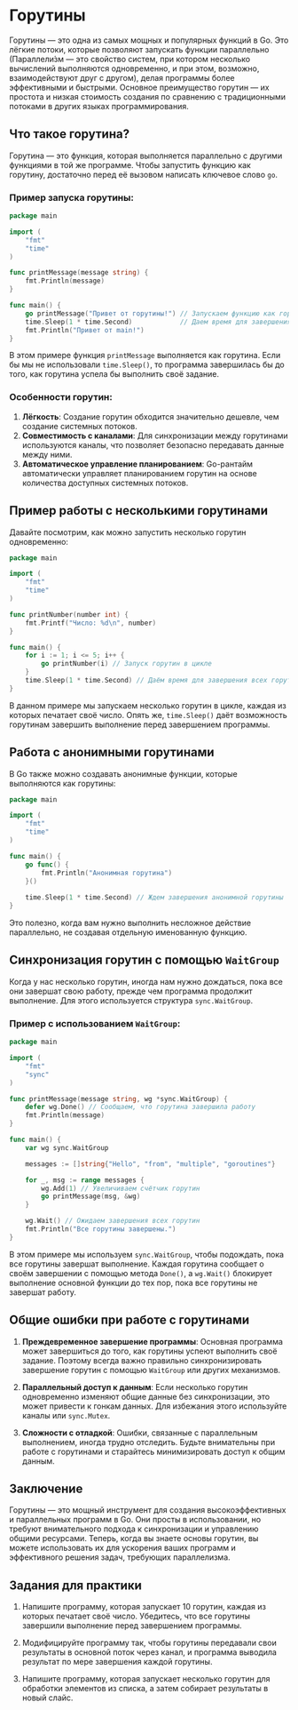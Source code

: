 # Горутины

Горутины — это одна из самых мощных и популярных функций в Go. Это лёгкие потоки, которые позволяют запускать функции параллельно (Параллели́зм — это свойство систем, при котором несколько вычислений выполняются одновременно, и при этом, возможно, взаимодействуют друг с другом), делая программы более эффективными и быстрыми. Основное преимущество горутин — их простота и низкая стоимость создания по сравнению с традиционными потоками в других языках программирования.

## Что такое горутина?

Горутина — это функция, которая выполняется параллельно с другими функциями в той же программе. Чтобы запустить функцию как горутину, достаточно перед её вызовом написать ключевое слово `go`.

### Пример запуска горутины:

```go
package main

import (
    "fmt"
    "time"
)

func printMessage(message string) {
    fmt.Println(message)
}

func main() {
    go printMessage("Привет от горутины!") // Запускаем функцию как горутину
    time.Sleep(1 * time.Second)            // Даем время для завершения горутины
    fmt.Println("Привет от main!")
}
```

В этом примере функция `printMessage` выполняется как горутина. Если бы мы не использовали `time.Sleep()`, то программа завершилась бы до того, как горутина успела бы выполнить своё задание.

### Особенности горутин:
1. **Лёгкость**: Создание горутин обходится значительно дешевле, чем создание системных потоков.
2. **Совместимость с каналами**: Для синхронизации между горутинами используются каналы, что позволяет безопасно передавать данные между ними.
3. **Автоматическое управление планированием**: Go-рантайм автоматически управляет планированием горутин на основе количества доступных системных потоков.

## Пример работы с несколькими горутинами

Давайте посмотрим, как можно запустить несколько горутин одновременно:

```go
package main

import (
    "fmt"
    "time"
)

func printNumber(number int) {
    fmt.Printf("Число: %d\n", number)
}

func main() {
    for i := 1; i <= 5; i++ {
        go printNumber(i) // Запуск горутин в цикле
    }
    time.Sleep(1 * time.Second) // Даём время для завершения всех горутин
}
```

В данном примере мы запускаем несколько горутин в цикле, каждая из которых печатает своё число. Опять же, `time.Sleep()` даёт возможность горутинам завершить выполнение перед завершением программы.

## Работа с анонимными горутинами

В Go также можно создавать анонимные функции, которые выполняются как горутины:

```go
package main

import (
    "fmt"
    "time"
)

func main() {
    go func() {
        fmt.Println("Анонимная горутина")
    }()
    
    time.Sleep(1 * time.Second) // Ждем завершения анонимной горутины
}
```

Это полезно, когда вам нужно выполнить несложное действие параллельно, не создавая отдельную именованную функцию.

## Синхронизация горутин с помощью `WaitGroup`

Когда у нас несколько горутин, иногда нам нужно дождаться, пока все они завершат свою работу, прежде чем программа продолжит выполнение. Для этого используется структура `sync.WaitGroup`.

### Пример с использованием `WaitGroup`:

```go
package main

import (
    "fmt"
    "sync"
)

func printMessage(message string, wg *sync.WaitGroup) {
    defer wg.Done() // Сообщаем, что горутина завершила работу
    fmt.Println(message)
}

func main() {
    var wg sync.WaitGroup

    messages := []string{"Hello", "from", "multiple", "goroutines"}

    for _, msg := range messages {
        wg.Add(1) // Увеличиваем счётчик горутин
        go printMessage(msg, &wg)
    }

    wg.Wait() // Ожидаем завершения всех горутин
    fmt.Println("Все горутины завершены.")
}
```

В этом примере мы используем `sync.WaitGroup`, чтобы подождать, пока все горутины завершат выполнение. Каждая горутина сообщает о своём завершении с помощью метода `Done()`, а `wg.Wait()` блокирует выполнение основной функции до тех пор, пока все горутины не завершат работу.

## Общие ошибки при работе с горутинами

1. **Преждевременное завершение программы**: Основная программа может завершиться до того, как горутины успеют выполнить своё задание. Поэтому всегда важно правильно синхронизировать завершение горутин с помощью `WaitGroup` или других механизмов.

2. **Параллельный доступ к данным**: Если несколько горутин одновременно изменяют общие данные без синхронизации, это может привести к гонкам данных. Для избежания этого используйте каналы или `sync.Mutex`.

3. **Сложности с отладкой**: Ошибки, связанные с параллельным выполнением, иногда трудно отследить. Будьте внимательны при работе с горутинами и старайтесь минимизировать доступ к общим данным.

## Заключение

Горутины — это мощный инструмент для создания высокоэффективных и параллельных программ в Go. Они просты в использовании, но требуют внимательного подхода к синхронизации и управлению общими ресурсами. Теперь, когда вы знаете основы горутин, вы можете использовать их для ускорения ваших программ и эффективного решения задач, требующих параллелизма.

## Задания для практики

1. Напишите программу, которая запускает 10 горутин, каждая из которых печатает своё число. Убедитесь, что все горутины завершили выполнение перед завершением программы.

2. Модифицируйте программу так, чтобы горутины передавали свои результаты в основной поток через канал, и программа выводила результат по мере завершения каждой горутины.

3. Напишите программу, которая запускает несколько горутин для обработки элементов из списка, а затем собирает результаты в новый слайс.

